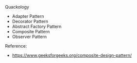 Quackology

- Adapter Pattern
- Decorator Pattern
- Abstract Factory Pattern
- Composite Pattern
- Observer Pattern

Reference:
- https://www.geeksforgeeks.org/composite-design-pattern/